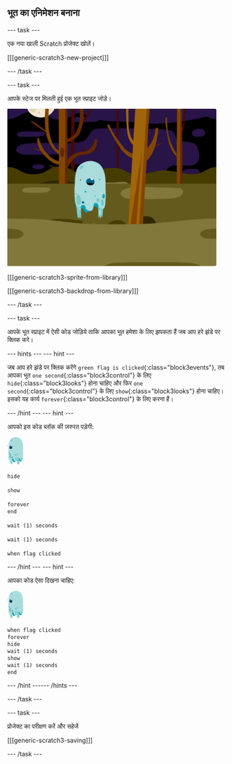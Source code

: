 ## भूत का एनिमेशन बनाना

--- task ---

एक नया खाली Scratch प्रोजेक्ट खोलें।

[[[generic-scratch3-new-project]]]

--- /task ---

--- task ---

आपके स्टेज पर मिलती हुई एक भूत स्प्राइट जोड़े।

![स्क्रीनशॉट](images/ghost-ghost.png)

[[[generic-scratch3-sprite-from-library]]]

[[[generic-scratch3-backdrop-from-library]]]

--- /task ---

--- task ---

आपके भूत स्प्राइट में ऐसी कोड जोड़िये ताकि आपका भूत हमेशा के लिए झपकता हैं जब आप हरे झंडे पर क्लिक करे।

--- hints ---
 --- hint ---

जब आप हरे झंडे पर क्लिक करेंगे `green flag is clicked`{:class="block3events"}, तब आपका भूत `one second`{:class="block3control"} के लिए `hide`{:class="block3looks"} होना चाहिए और फिर `one second`{:class="block3control"} के लिए `show`{:class="block3looks"} होना चाहिए। इसको यह कार्य `forever`{:class="block3control"} के लिए करना हैं।

--- /hint --- --- hint ---

आपको इस कोड ब्लॉक की ज़रुरत पड़ेगी:

![भूत स्प्राइट](images/ghost-sprite.png)

```blocks3
hide

show

forever
end

wait (1) seconds

wait (1) seconds

when flag clicked
```

--- /hint --- --- hint ---

आपका कोड ऐसा दिखना चाहिए:

![भूत स्प्राइट](images/ghost-sprite.png)

```blocks3
when flag clicked
forever
hide
wait (1) seconds
show
wait (1) seconds
end
```

--- /hint ------ /hints ---

--- /task ---

--- task ---

प्रोजेक्ट का परीक्षण करें और सहेजें

[[[generic-scratch3-saving]]]

--- /task ---